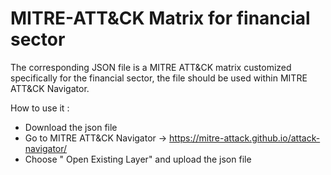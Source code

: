 # MITRE-ATT&CK Matrix for financial sector

The corresponding JSON file is a MITRE ATT&CK matrix customized specifically for the financial sector, the file should be used within MITRE ATT&CK Navigator.

How to use it : 
- Download the json file
- Go to MITRE ATT&CK Navigator -> https://mitre-attack.github.io/attack-navigator/
- Choose " Open Existing Layer" and upload the json file 


